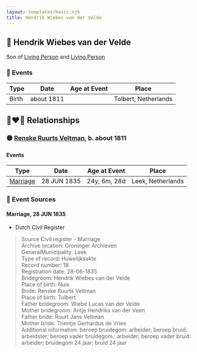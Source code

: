 ```yaml
---
layout: templates/basic.njk
title: Hendrik Wiebes van der Velde
---
```

## 🔵 Hendrik Wiebes van der Velde

Son of [Living Person](/people/9/9294160) and [Living Person](/people/4/48633974)

### 📆 Events

Type | Date | Age at Event | Place
------ | ------ | ------ | ------
Birth | about 1811 |  | Tolbert, Netherlands

## 👩‍❤️‍👨 Relationships

### 🟣 [Renske Ruurts Veltman](/people/6/61029791), b. about 1811

#### Events

Type | Date | Age at Event | Place
------ | ------ | ------ | ------
[Marriage](#event-family-0-event-0) | 28 JUN 1835 | 24y, 6m, 28d | Leek, Netherlands
### 📰 Event Sources

#### <a id="event-family-0-event-0"></a> Marriage, 28 JUN 1835
* Dutch Civil Register
>   
  > Source Civil register - Marriage  
  > Archive location: Groninger Archieven  
  > GeneralMunicipality: Leek  
  > Type of record: Huwelijksakte  
  > Record number: 18  
  > Registration date: 28-06-1835  
  > Bridegroom: Hendrik Wiebes van der Velde  
  > Place of birth: Nuis  
  > Bride: Renske Ruurts Veltman  
  > Place of birth: Tolbert  
  > Father bridegroom: Wiebe Lucas van der Velde  
  > Mother bridegroom: Antje Hendriks van der Veen  
  > Father bride: Ruurt Jans Veltman  
  > Mother bride: Trientje Gerhardus de Vries  
  > Additional information: beroep bruidegom: arbeider; beroep bruid: arbeidster; beroep vader bruidegom.: arbeider; beroep vader bruid: arbeider; bruidegom 24 jaar; bruid 24 jaar